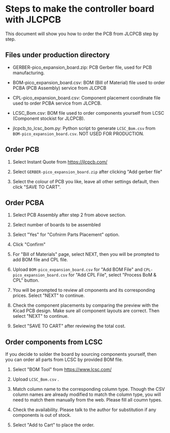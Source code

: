 # Steps to make the controller board with JLCPCB

This document will show you how to order the PCB from JLCPCB step by step. 

## Files under production directory

* GERBER-pico_expansion_board.zip: PCB Gerber file, used for PCB manufacturing.

* BOM-pico_expansion_board.csv: BOM (Bill of Material) file used to order PCBA (PCB Assembly) service from JLCPCB

* CPL-pico_expansion_board.csv: Component placement coordinate file used to order PCBA service from JLCPCB.

* LCSC_Bom.csv: BOM file used to order components yourself from LCSC (Component stockist for JLCPCB). 

* jlcpcb_to_lcsc_bom.py: Python script to generate `LCSC_Bom.csv` from `BOM-pico_expansion_board.csv`. NOT USED FOR PRODUCTION. 

## Order PCB

1. Select Instant Quote from https://jlcpcb.com/

2. Select `GERBER-pico_expansion_board.zip` after clicking "Add gerber file"

3. Select the colour of PCB you like, leave all other settings default, then click "SAVE TO CART".

## Order PCBA

1. Select PCB Assembly after step 2 from above section. 

2. Select number of boards to be assembled

3. Select "Yes" for "Cofnirm Parts Placement" option. 

4. Click "Confirm"

5. For "Bill of Materials" page, select NEXT, then you will be prompted to add BOM file and CPL file. 

6. Upload `BOM-pico_expansion_board.csv` for "Add BOM File" and `CPL-pico_expansion_board.csv` for "Add CPL File", select "Process BoM & CPL" button.

7. You will be prompted to review all cmponents and its corresponding prices. Select "NEXT" to continue. 

8. Check the component placements by comparing the preview with the Kicad PCB design. Make sure all component layouts are correct. Then select "NEXT" to continue. 

9. Select "SAVE TO CART" after reviewing the total cost. 

## Order components from LCSC

If you decide to solder the board by sourcing components yourself, then you can order all parts from LCSC by provided BOM file. 

1. Select "BOM Tool" from https://www.lcsc.com/

2. Upload `LCSC_Bom.csv` .

3. Match column name to the corresponding column type. Though the CSV column names are already modified to match the column type, you will need to match them manually from the web. Please fill all coumn types. 

4. Check the availability. Please talk to the author for substitution if any components is out of stock. 

5. Select "Add to Cart" to place the order. 


